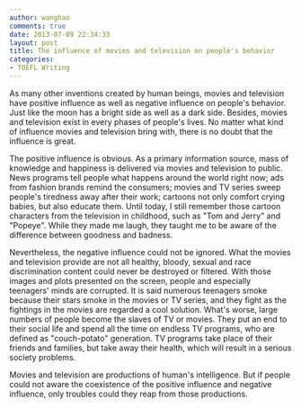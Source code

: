 ```yaml
---
author: wanghao
comments: true
date: 2013-07-09 22:34:33
layout: post
title: The influence of movies and television on people's behavior
categories:
- TOEFL Writing
---
```


As many other inventions created by human beings, movies and television have positive influence as well as negative influence on people's behavior. Just like the moon has a bright side as well as a dark side. Besides, movies and television exist in every phases of people's lives. No matter what kind of influence movies and television bring with, there is no doubt that the influence is great. 

The positive influence is obvious. As a primary information source, mass of knowledge and happiness is delivered via movies and television to public. News programs tell people what happens around the world right now; ads from fashion brands remind the consumers; movies and TV series sweep people's tiredness away after their work; cartoons not only comfort crying babies, but also educate them. Until today, I still remember those cartoon characters from the television in childhood, such as "Tom and Jerry" and "Popeye". While they made me laugh, they taught me to be aware of the difference between goodness and badness.

Nevertheless, the negative influence could not be ignored. What the movies and television provide are not all healthy, bloody, sexual and race discrimination content could never be destroyed or filtered. With those images and plots presented on the screen, people and especially teenagers' minds are corrupted. It is said numerous teenagers smoke because their stars smoke in the movies or TV series, and they fight as the fightings in the movies are regarded a cool solution. What's worse, large numbers of people become the slaves of TV or movies. They put an end to their social life and spend all the time on endless TV programs, who are defined as "couch-potato" generation. TV programs take place of their friends and families, but take away their health, which will result in a serious society problems.

Movies and television are productions of human's intelligence. But if people could not aware the coexistence of the positive influence and negative influence, only troubles could they reap from those productions.